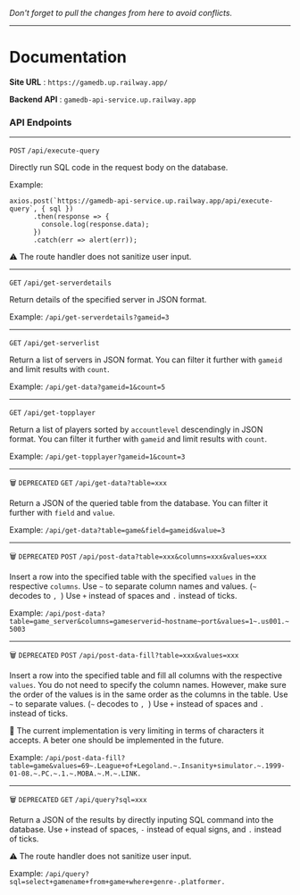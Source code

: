 *Don't forget to pull the changes from here to avoid conflicts.*

---

# Documentation #

**Site URL** : `https://gamedb.up.railway.app/`

**Backend API** : `gamedb-api-service.up.railway.app`


### API Endpoints ###

---

`POST` `/api/execute-query`

Directly run SQL code in the request body on the database.

Example:

```
axios.post(`https://gamedb-api-service.up.railway.app/api/execute-query`, { sql })
      .then(response => {
        console.log(response.data);
      })
      .catch(err => alert(err));
```

:warning: The route handler does not sanitize user input.

---

`GET` `/api/get-serverdetails`

Return details of the specified server in JSON format.

Example: `/api/get-serverdetails?gameid=3`

---

`GET` `/api/get-serverlist`

Return a list of servers in JSON format. You can filter it further with `gameid` and limit results with `count`.

Example: `/api/get-data?gameid=1&count=5`

---

`GET` `/api/get-topplayer`

Return a list of players sorted by `accountlevel` descendingly in JSON format. You can filter it further with `gameid` and limit results with `count`.

Example: `/api/get-topplayer?gameid=1&count=3`

---

:wastebasket: `DEPRECATED` `GET` `/api/get-data?table=xxx`

Return a JSON of the queried table from the database. You can filter it further with `field` and `value`.

Example: `/api/get-data?table=game&field=gameid&value=3`

---

:wastebasket: `DEPRECATED` `POST` `/api/post-data?table=xxx&columns=xxx&values=xxx`

Insert a row into the specified table with the specified `values` in the respective `columns`. Use `~` to separate column names and values. (`~` decodes to `, `) Use `+` instead of spaces and `.` instead of ticks.

Example: `/api/post-data?table=game_server&columns=gameserverid~hostname~port&values=1~.us001.~5003`

---

:wastebasket: `DEPRECATED` `POST` `/api/post-data-fill?table=xxx&values=xxx`

Insert a row into the specified table and fill all columns with the respective `values`. You do not need to specify the column names. However, make sure the order of the values is in the same order as the columns in the table. Use `~` to separate values. (`~` decodes to `, `) Use `+` instead of spaces and `.` instead of ticks.

:construction: The current implementation is very limiting in terms of characters it accepts. A beter one should be implemented in the future.

Example: `/api/post-data-fill?table=game&values=69~.League+of+Legoland.~.Insanity+simulator.~.1999-01-08.~.PC.~.1.~.MOBA.~.M.~.LINK.`

---

:wastebasket: `DEPRECATED` `GET` `/api/query?sql=xxx`

Return a JSON of the results by directly inputing SQL command into the database. Use `+` instead of spaces, `-` instead of equal signs, and `.` instead of ticks.

:warning: The route handler does not sanitize user input.

Example: `/api/query?sql=select+gamename+from+game+where+genre-.platformer.`
